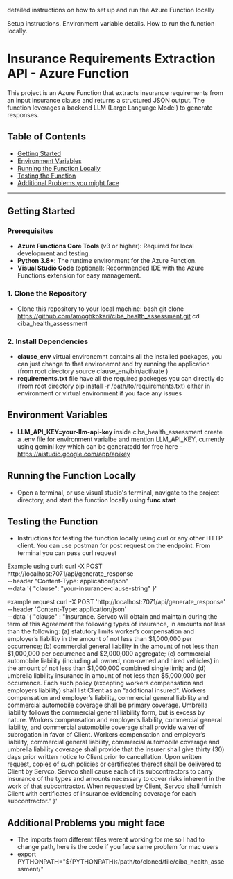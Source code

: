 detailed instructions on how to set up and run the Azure Function locally

Setup instructions.
Environment variable details.
How to run the function locally.

# Insurance Requirements Extraction API - Azure Function

This project is an Azure Function that extracts insurance requirements from an input insurance clause and returns a structured JSON output. The function leverages a backend LLM (Large Language Model) to generate responses.

## Table of Contents

- [Getting Started](#getting-started)
- [Environment Variables](#environment-variables)
- [Running the Function Locally](#running-the-function-locally)
- [Testing the Function](#testing-the-function)
- [Additional Problems you might face](#dependencies)

---

## Getting Started

### Prerequisites

- **Azure Functions Core Tools** (v3 or higher): Required for local development and testing.
- **Python 3.8+**: The runtime environment for the Azure Function.
- **Visual Studio Code** (optional): Recommended IDE with the Azure Functions extension for easy management.

### 1. Clone the Repository

- Clone this repository to your local machine:
bash
git clone https://github.com/amoghkokari/ciba_health_assessment.git
cd ciba_health_assessment

### 2. Install Dependencies

- **clause_env** virtual environemnt contains all the installed packages, you can just change to that environemnt and try running the application (from root directory source clause_env/bin/activate )
- **requirements.txt** file have all the required packeges you can directly do (from root directory pip install -r /path/to/requirements.txt) either in environment or virtual environment if you face any issues

## Environment Variables

- **LLM_API_KEY=your-llm-api-key** inside ciba_health_assessment create a .env file for environment varialbe and mention LLM_API_KEY, currently using gemini key which can be generatedd for free here - https://aistudio.google.com/app/apikey

## Running the Function Locally
- Open a terminal, or use visual studio's terminal, navigate to the project directory, and start the function locally using **func start**

## Testing the Function
- Instructions for testing the function locally using curl or any other HTTP client. You can use postman for post request on the endpoint. From terminal you can pass curl request

Example using curl:
curl -X POST http://localhost:7071/api/generate_response \
--header "Content-Type: application/json" \
--data '{ "clause": "your-insurance-clause-string" }'

example request
curl -X POST 'http://localhost:7071/api/generate_response' \
--header 'Content-Type: application/json' \
--data '{
    "clause" : "Insurance. Servco will obtain and maintain during the term of this Agreement the following types of insurance, in amounts not less than the following: (a) statutory limits worker’s compensation and employer’s liability in the amount of not less than $1,000,000 per occurrence; (b) commercial general liability in the amount of not less than $1,000,000 per occurrence and $2,000,000 aggregate; (c) commercial automobile liability (including all owned, non-owned and hired vehicles) in the amount of not less than $1,000,000 combined single limit; and (d) umbrella liability insurance in amount of not less than $5,000,000 per occurrence. Each such policy (excepting workers compensation and employers liability) shall list Client as an “additional insured”. Workers compensation and employer’s liability, commercial general liability and commercial automobile coverage shall be primary coverage. Umbrella liability follows the commercial general liability form, but is excess by nature. Workers compensation and employer’s liability, commercial general liability, and commercial automobile coverage shall provide waiver of subrogation in favor of Client. Workers compensation and employer’s liability, commercial general liability, commercial automobile coverage and umbrella liability coverage shall provide that the insurer shall give thirty (30) days prior written notice to Client prior to cancellation. Upon written request, copies of such policies or certificates thereof shall be delivered to Client by Servco. Servco shall cause each of its subcontractors to carry insurance of the types and amounts necessary to cover risks inherent in the work of that subcontractor. When requested by Client, Servco shall furnish Client with certificates of insurance evidencing coverage for each subcontractor."
}'

## Additional Problems you might face
 - The imports from different files werent working for me so I had to change path, here is the code if you face same problem
for mac users
- export PYTHONPATH="${PYTHONPATH}:/path/to/cloned/file/ciba_health_assessment/"
